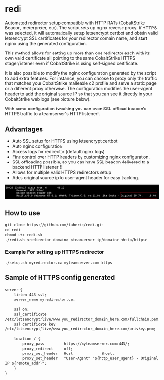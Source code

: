 # redi
Automated redirector setup compatible with HTTP RATs (CobaltStrike Beacon, meterpreter, etc). The script sets up nginx reverse proxy. If HTTPS was selected, it will automatically setup letsencrypt certbot and obtain valid letsencrypt SSL certificates for your redirector domain name, and start nginx using the generated configuration. 

This method allows for setting up more than one redirector each with its own valid certificate all pointing to the same CobaltStrike HTTPS stager/listener even if CobaltStrike is using self-signed certificate.

It is also possible to modify the nginx configuration generated by the script to add extra features. For instance, you can choose to proxy only the traffic that matches your CobaltStrike malleable c2 profile and serve a static page or a different proxy otherwise. The configuration modifies the user-agent header to add the original source IP so that you can see it directly in your CobaltStrike web logs (see picture below). 

With some configuration tweaking you can even SSL offload beacon's HTTPS traffic to a teamserver's HTTP listener!.


## Advantages
- Auto SSL setup for HTTPS using letsencrypt certbot
- Auto nginx configuration
- Access logs for redirector (default nginx logs)
- Fine control over HTTP headers by customizing nginx configuration. 
- SSL offloading possible, so you can have SSL beacon delivered to a backend HTTP listener !!
- Allows for multiple valid HTTPS redirectors setup
- Adds original source ip to user-agent header for easy tracking. 

![alt tag](https://github.com/taherio/random/raw/38641d74f0628a26142b121e62b393e96cac156a/image.png)

## How to use

```
git clone https://github.com/taherio/redi.git
cd redi
chmod u+x redi.sh
./redi.sh <redirector domain> <teamserver ip/domain> <http/https>
```
### Example For setting up HTTPS redirector
```
./setup.sh myredirector.ca myteamserver.com https
```


## Sample of HTTPS config generated
```
server {
    listen 443 ssl;
    server_name myredirector.ca;

    ssl on;
    ssl_certificate 	/etc/letsencrypt/live/www.you_redirector_domain_here.com/fullchain.pem;
    ssl_certificate_key /etc/letsencrypt/live/www.you_redirector_domain_here.com/privkey.pem;

    location / {
        proxy_pass         https://myteamserver.com:443/;
        proxy_redirect     off;
        proxy_set_header   Host             $host;
        proxy_set_header   "User-Agent" "${http_user_agent} - Original IP ${remote_addr}";
    }
}
```

